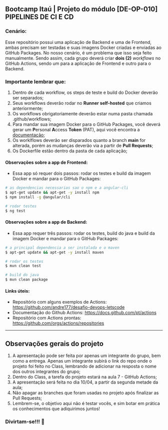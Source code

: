 ## Bootcamp Itaú | Projeto do módulo [DE-OP-010] PIPELINES DE CI E CD

### Cenário:
Esse repositório possui uma aplicação de Backend e uma de Frontend, ambas precisam ser testadas e suas imagens Docker criadas e enviadas ao GitHub Packages. No nosso cenário, é um problema que isso seja feito manualmente. Sendo assim, cada grupo deverá criar **dois (2)** *workflows* no GitHub Actions, sendo um para a aplicação de Frontend e outro para o Backend.


### Importante lembrar que:
1. Dentro de cada workflow, os steps de teste e build do Docker deverão ser separados;
2. Seus workflows deverão rodar no **Runner self-hosted** que criamos anteriormente;
3. Os workflows obrigatoriamente deverão estar numa pasta chamada .github/workflows;
4. Para mandar sua imagem Docker para o GitHub Packages, você deverá gerar um **P**ersonal **A**ccess **Token** (PAT), aqui você encontra a [documentação](https://docs.github.com/pt/authentication/keeping-your-account-and-data-secure/creating-a-personal-access-token);
5. Os worklflows deverão ser disparados quanto a branch **main** for alterada, porém as mudanças deverão via a partir de **Pull Requests**;
6. Os Dockerfile estão dentro da pasta de cada aplicação;

#### Observações sobre a app de Frontend:
- Essa app só requer dois passos: rodar os testes e build da imagem Docker e mandar para o GitHub Packages:
```sh
# as dependencias necessarias sao o npm e a angular-cli
$ apt-get update && apt-get -y install npm
$ npm install -g @angular/cli

# rodar testes
$ ng test
```

#### Observações sobre a app de Backend:
- Essa app requer três passos: rodar os testes, build do java e build da imagem Docker e mandar para o GitHub Packages:
```sh
# a principal dependencia a ser instalada e o maven
$ apt-get update && apt-get -y install maven

# rodar os testes
$ mvn clean test

# build do java
$ mvn clean package
```
#### Links úteis:
- Repositório com alguns exemplos de Actions: https://github.com/andre177/desafio-devops-letscode
- Documentação do Github Actions: https://docs.github.com/pt/actions
- Repositório com Actions prontas: https://github.com/orgs/actions/repositories
---
## Observações gerais do projeto
1. A apresentação pode ser feita por apenas um integrante do grupo, bem como a entrega. Apenas um integrante subirá o link do repo onde o projeto foi feito no Class, lembrando de adicionar na resposta o nome dos outros integrantes do grupo;
2. Dentro do Class, a tarefa do projeto estará na aula 7 - GitHub Actions;
3. A apresentação será feita no dia 10/04, a partir da segunda metade da aula;
4. Não apagar as branches que foram usadas no projeto após finalizar as Pull Requests;
5. Lembrem-se, o objetivo aqui não é testar vocês, e sim botar em prática os conhecimentos que adiquirimos juntos!

### Divirtam-se!!! :hugs:
